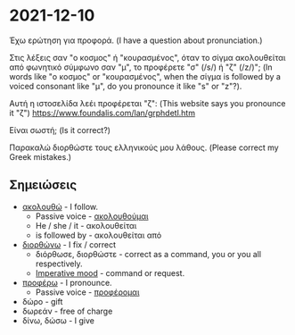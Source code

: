 # 2021-12-10

Έχω ερώτηση για προφορά. (I have a question about pronunciation.)

Στις λέξεις σαν "ο κοσμος" ή "κουρασμένος", όταν το σίγμα ακολουθείται από φωνητικό σύμφωνο σαν "μ", το προφέρετε "σ" (/s/) ή "ζ" (/z/)"; (In words like "ο κοσμος" or "κουρασμένος", when the σίγμα is followed by a voiced consonant like "μ", do you pronounce it like "s" or "z"?).

Αυτή η ιστοσελίδα λεέι προφέρεται "ζ": (This website says you pronounce it "ζ")
https://www.foundalis.com/lan/grphdetl.htm

Είναι σωστή; (Is it correct?)

Παρακαλώ διορθώστε τους ελληνικούς μου λάθους. (Please correct my Greek mistakes.) 

## Σημειώσεις

* [ακολουθώ](https://en.wiktionary.org/wiki/%CE%B1%CE%BA%CE%BF%CE%BB%CE%BF%CF%85%CE%B8%CF%8E) - I follow.
  * Passive voice - [ακολουθούμαι](https://el.wiktionary.org/wiki/%CE%B1%CE%BA%CE%BF%CE%BB%CE%BF%CF%85%CE%B8%CE%BF%CF%8D%CE%BC%CE%B1%CE%B9)
  * He / she / it - ακολουθείται
  * is followed by - ακολουθείται από
* [διορθώνω](https://el.wiktionary.org/wiki/%CE%B4%CE%B9%CE%BF%CF%81%CE%B8%CF%8E%CE%BD%CF%89) - I fix / correct
  * διόρθωσε, διορθώστε - correct as a command, you or you all respectively.
  * [Imperative mood](https://en.wikipedia.org/wiki/Imperative_mood) - command or request.
* [προφέρω](https://cooljugator.com/gr/%CF%80%CF%81%CE%BF%CF%86%CE%AD%CF%81%CF%89) - I pronounce.
  * Passive voice - [προφέρομαι](https://cooljugator.com/gr/%CF%80%CF%81%CE%BF%CF%86%CE%AD%CF%81%CE%BF%CE%BC%CE%B1%CE%B9)
* δώρο - gift
* δωρεάν - free of charge
* δίνω, δώσω - I give
